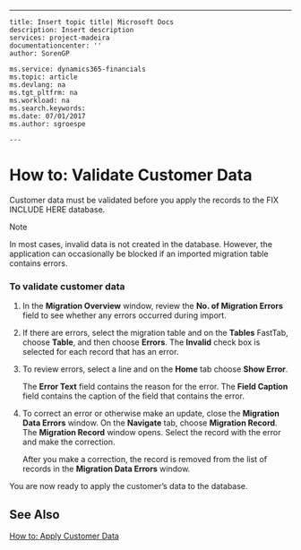 ---
    title: Insert topic title| Microsoft Docs
    description: Insert description
    services: project-madeira
    documentationcenter: ''
    author: SorenGP

    ms.service: dynamics365-financials
    ms.topic: article
    ms.devlang: na
    ms.tgt_pltfrm: na
    ms.workload: na
    ms.search.keywords:
    ms.date: 07/01/2017
    ms.author: sgroespe

    ---
# How to: Validate Customer Data
Customer data must be validated before you apply the records to the FIX INCLUDE HERE<!--[!INCLUDE[navnow](../ApplicationDesign/includes/navnow_md.md)] --> database.  
  
> [!NOTE]  
>  In most cases, invalid data is not created in the database. However, the application can occasionally be blocked if an imported migration table contains errors.  
  
### To validate customer data  
  
1.  In the **Migration Overview** window, review the **No. of Migration Errors** field to see whether any errors occurred during import.  
  
2.  If there are errors, select the migration table and on the **Tables** FastTab, choose **Table**, and then choose **Errors**. The **Invalid** check box is selected for each record that has an error.  
  
3.  To review errors, select a line and on the **Home** tab choose **Show Error**.  
  
     The **Error Text** field contains the reason for the error. The **Field Caption** field contains the caption of the field that contains the error.  
  
4.  To correct an error or otherwise make an update, close the **Migration Data Errors** window. On the **Navigate** tab, choose **Migration Record**. The **Migration Record** window opens. Select the record with the error and make the correction.  
  
     After you make a correction, the record is removed from the list of records in the **Migration Data Errors** window.  
  
 You are now ready to apply the customer’s data to the database.  
  
## See Also  
 [How to: Apply Customer Data](../SetupAndAdministration/how-to-apply-customer-data.md)